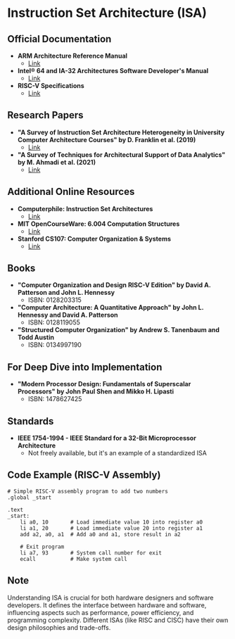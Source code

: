 # Instruction Set Architecture (ISA)

## Official Documentation
- **ARM Architecture Reference Manual**
  - [Link](https://developer.arm.com/documentation/ddi0487/latest)
- **Intel® 64 and IA-32 Architectures Software Developer's Manual**
  - [Link](https://www.intel.com/content/www/us/en/developer/articles/technical/intel-sdm.html)
- **RISC-V Specifications**
  - [Link](https://riscv.org/technical/specifications/)

## Research Papers
- **"A Survey of Instruction Set Architecture Heterogeneity in University Computer Architecture Courses" by D. Franklin et al. (2019)**
  - [Link](https://ieeexplore.ieee.org/document/8812897)
- **"A Survey of Techniques for Architectural Support of Data Analytics" by M. Ahmadi et al. (2021)**
  - [Link](https://dl.acm.org/doi/10.1145/3456727)

## Additional Online Resources
- **Computerphile: Instruction Set Architectures**
  - [Link](https://www.youtube.com/watch?v=vqa9TVketPY)
- **MIT OpenCourseWare: 6.004 Computation Structures**
  - [Link](https://ocw.mit.edu/courses/6-004-computation-structures-spring-2017/)
- **Stanford CS107: Computer Organization & Systems**
  - [Link](https://web.stanford.edu/class/cs107/)

## Books
- **"Computer Organization and Design RISC-V Edition" by David A. Patterson and John L. Hennessy**
  - ISBN: 0128203315
- **"Computer Architecture: A Quantitative Approach" by John L. Hennessy and David A. Patterson**
  - ISBN: 0128119055
- **"Structured Computer Organization" by Andrew S. Tanenbaum and Todd Austin**
  - ISBN: 0134997190

## For Deep Dive into Implementation
- **"Modern Processor Design: Fundamentals of Superscalar Processors" by John Paul Shen and Mikko H. Lipasti**
  - ISBN: 1478627425

## Standards
- **IEEE 1754-1994 - IEEE Standard for a 32-Bit Microprocessor Architecture**
  - Not freely available, but it's an example of a standardized ISA

## Code Example (RISC-V Assembly)
```assembly
# Simple RISC-V assembly program to add two numbers
.global _start

.text
_start:
    li a0, 10       # Load immediate value 10 into register a0
    li a1, 20       # Load immediate value 20 into register a1
    add a2, a0, a1  # Add a0 and a1, store result in a2

    # Exit program
    li a7, 93       # System call number for exit
    ecall           # Make system call
```

## Note
Understanding ISA is crucial for both hardware designers and software developers. It defines the interface between hardware and software, influencing aspects such as performance, power efficiency, and programming complexity. Different ISAs (like RISC and CISC) have their own design philosophies and trade-offs.
